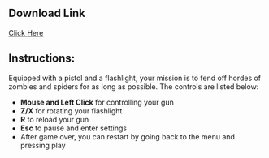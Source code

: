 ## Download Link
[Click Here](https://drive.google.com/open?id=1OAyXI6G55loMdx7Q02JEOdpyZysOC0sy)


## Instructions:

Equipped with a pistol and a flashlight, your mission is to fend off hordes of zombies and spiders for as long as possible. The controls are listed below:

* **Mouse and Left Click** for controlling your gun
* **Z/X** for rotating your flashlight
* **R** to reload your gun
* **Esc** to pause and enter settings
* After game over, you can restart by going back to the menu and pressing play
